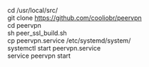 cd /usr/local/src/<br>
git clone https://github.com/cooliobr/peervpn<br>
cd peervpn<br>
sh peer_ssl_build.sh<br>
cp peervpn.service /etc/systemd/system/<br>
systemctl start peervpn.service<br>
service peervpn start<br>

